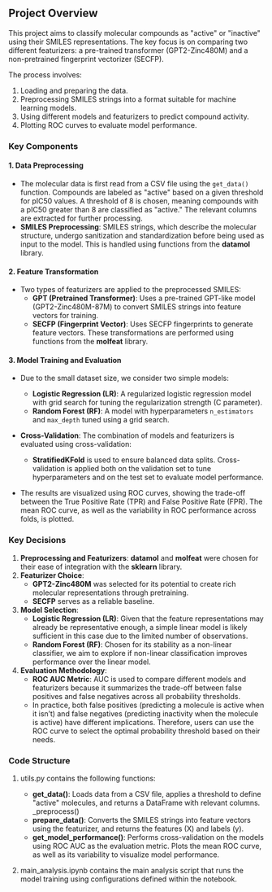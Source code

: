 
## Project Overview
This project aims to classify molecular compounds as "active" or "inactive" using their SMILES representations. The key focus is on comparing two different featurizers: a pre-trained transformer (GPT2-Zinc480M) and a non-pretrained fingerprint vectorizer (SECFP).

The process involves:
1. Loading and preparing the data.
2. Preprocessing SMILES strings into a format suitable for machine learning models.
3. Using different models and featurizers to predict compound activity.
4. Plotting ROC curves to evaluate model performance.

### Key Components
#### 1. Data Preprocessing
- The molecular data is first read from a CSV file using the `get_data()` function. Compounds are labeled as "active" based on a given threshold for pIC50 values. A threshold of 8 is chosen, meaning compounds with a pIC50 greater than 8 are classified as "active." The relevant columns are extracted for further processing.
- **SMILES Preprocessing**: SMILES strings, which describe the molecular structure, undergo sanitization and standardization before being used as input to the model. This is handled using functions from the **datamol** library.

#### 2. Feature Transformation
- Two types of featurizers are applied to the preprocessed SMILES:
  - **GPT (Pretrained Transformer)**: Uses a pre-trained GPT-like model (GPT2-Zinc480M-87M) to convert SMILES strings into feature vectors for training.
  - **SECFP (Fingerprint Vector)**: Uses SECFP fingerprints to generate feature vectors.
  These transformations are performed using functions from the **molfeat** library.

#### 3. Model Training and Evaluation
- Due to the small dataset size, we consider two simple models:
  - **Logistic Regression (LR)**: A regularized logistic regression model with grid search for tuning the regularization strength (C parameter).
  - **Random Forest (RF)**: A model with hyperparameters `n_estimators` and `max_depth` tuned using a grid search.
  
- **Cross-Validation**: The combination of models and featurizers is evaluated using cross-validation:
  - **StratifiedKFold** is used to ensure balanced data splits. Cross-validation is applied both on the validation set to tune hyperparameters and on the test set to evaluate model performance.
  
- The results are visualized using ROC curves, showing the trade-off between the True Positive Rate (TPR) and False Positive Rate (FPR). The mean ROC curve, as well as the variability in ROC performance across folds, is plotted.

### Key Decisions
1. **Preprocessing and Featurizers**: **datamol** and **molfeat** were chosen for their ease of integration with the **sklearn** library.
2. **Featurizer Choice**:
   - **GPT2-Zinc480M** was selected for its potential to create rich molecular representations through pretraining.
   - **SECFP** serves as a reliable baseline.
3. **Model Selection**:
   - **Logistic Regression (LR)**: Given that the feature representations may already be representative enough, a simple linear model is likely sufficient in this case due to the limited number of observations.
   - **Random Forest (RF)**: Chosen for its stability as a non-linear classifier, we aim to explore if non-linear classification improves performance over the linear model.
4. **Evaluation Methodology**:
   - **ROC AUC Metric**: AUC is used to compare different models and featurizers because it summarizes the trade-off between false positives and false negatives across all probability thresholds.
   - In practice, both false positives (predicting a molecule is active when it isn’t) and false negatives (predicting inactivity when the molecule is active) have different implications. Therefore, users can use the ROC curve to select the optimal probability threshold based on their needs.

### Code Structure
1. utils.py contains the following functions:
   - **get_data()**: Loads data from a CSV file, applies a threshold to define "active" molecules, and returns a DataFrame with relevant columns.
   _preprocess()
   - **prepare_data()**: Converts the SMILES strings into feature vectors using the featurizer, and returns the features (X) and labels (y).
   - **get_model_performance()**: Performs cross-validation on the models using ROC AUC as the evaluation metric.
   Plots the mean ROC curve, as well as its variability to visualize model performance.

2. main_analysis.ipynb contains the main analysis script that runs the model training using configurations defined within the notebook.
